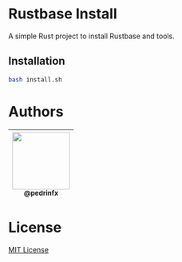 # Rustbase Install
A simple Rust project to install Rustbase and tools.

## Installation
```bash
bash install.sh
```

# Authors
<div align="center">

| [<img src="https://github.com/pedrinfx.png?size=115" width=115><br><sub>@pedrinfx</sub>](https://github.com/pedrinfx) |
| :-------------------------------------------------------------------------------------------------------------------: |


</div>

# License
[MIT License](./LICENSE)